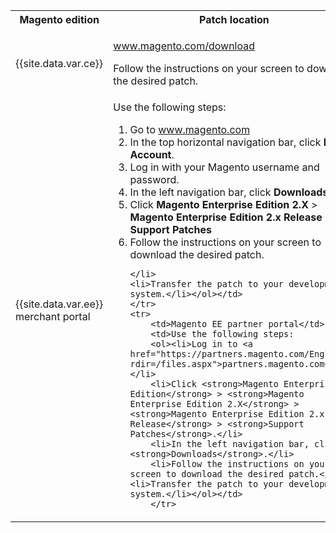 
<table>
<tbody>
	<tr>
		<th>Magento edition</th>
		<th>Patch location</th>
	</tr>
	<tr>
	<td>{{site.data.var.ce}}</td>
	<td><p><a href="http://www.magento.com/download">www.magento.com/download</a></p>
		<p>Follow the instructions on your screen to download the desired patch.</p></td>
	</tr>
	<tr>
		<td>{{site.data.var.ee}} merchant portal</td>
		<td>Use the following steps:
		<ol><li>Go to <a href="http://www.magento.com">www.magento.com</a></li>
		<li>In the top horizontal navigation bar, click <strong>My Account</strong>.</li>
		<li>Log in with your Magento username and password.</li>
		<li>In the left navigation bar, click <strong>Downloads</strong>.</li>
		<li>Click <strong>Magento Enterprise Edition</strong> <strong>2.X</strong> > <strong>Magento Enterprise Edition 2.x Release</strong> > <strong>Support Patches</strong></li>
		<li>Follow the instructions on your screen to download the desired patch.</li></ul>

	</li>
	<li>Transfer the patch to your development system.</li></ol></td>
	</tr>
	<tr>
		<td>Magento EE partner portal</td>
		<td>Use the following steps:
		<ol><li>Log in to <a href="https://partners.magento.com/English/?rdir=/files.aspx">partners.magento.com</a></li>
		<li>Click <strong>Magento Enterprise Edition</strong> > <strong>Magento Enterprise Edition 2.X</strong> > <strong>Magento Enterprise Edition 2.x Release</strong> > <strong>Support Patches</strong>.</li>
		<li>In the left navigation bar, click <strong>Downloads</strong>.</li>
		<li>Follow the instructions on your screen to download the desired patch.</li>
	<li>Transfer the patch to your development system.</li></ol></td>
		</tr>
</tbody>
</table>
